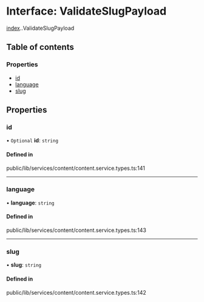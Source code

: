 # Interface: ValidateSlugPayload

[index](../wiki/index).[<internal>](../wiki/index.%3Cinternal%3E).ValidateSlugPayload

## Table of contents

### Properties

- [id](../wiki/index.%3Cinternal%3E.ValidateSlugPayload#id)
- [language](../wiki/index.%3Cinternal%3E.ValidateSlugPayload#language)
- [slug](../wiki/index.%3Cinternal%3E.ValidateSlugPayload#slug)

## Properties

### id

• `Optional` **id**: `string`

#### Defined in

public/lib/services/content/content.service.types.ts:141

___

### language

• **language**: `string`

#### Defined in

public/lib/services/content/content.service.types.ts:143

___

### slug

• **slug**: `string`

#### Defined in

public/lib/services/content/content.service.types.ts:142
